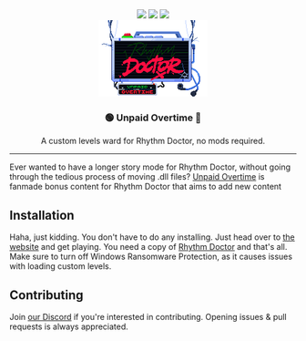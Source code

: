 <div align="center">
    <img src="https://img.shields.io/github/contributors/NoahTheNerd/unpaid-overtime"> <img src="https://img.shields.io/badge/cool%3F-yes-green">
    <img src="https://img.shields.io/badge/PRs%3F-welcome-sgreen"><br/>
    <img src="./assets/images/loop.gif">
    <h3>🟢 Unpaid Overtime 🔴</h3>
    <p>A custom levels ward for Rhythm Doctor, no mods required.</p>
</div>
<hr>

Ever wanted to have a longer story mode for Rhythm Doctor, without going through the tedious process of moving .dll files? [Unpaid Overtime](https://NoahTheNerd.github.io/unpaid-overtime) is fanmade bonus content for Rhythm Doctor that aims to add new content

## Installation
Haha, just kidding. You don't have to do any installing. Just head over to [the website](https://NoahTheNerd.github.io/unpaid-overtime) and get playing. You need a copy of [Rhythm Doctor](https://rhythmdr.com) and that's all. Make sure to turn off Windows Ransomware Protection, as it causes issues with loading custom levels.

## Contributing
Join [our Discord](https://discord.gg/auk3KmbdXg) if you're interested in contributing. Opening issues & pull requests is always appreciated.
